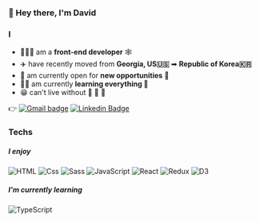 ### 👋 Hey there, I'm David

### I
- 🧑🏻‍💻 am a **front-end developer** 🕸
- ✈️ have recently moved from **Georgia, US🇺🇸** ➡ **Republic of Korea🇰🇷**
- 🏪 am currently open for **new opportunities** 🤙
- 🙇🏻 am currently **learning everything 🙌**
- 😁 can't live without 🍗 🍺 🍣

👉 [![Gmail badge](https://img.shields.io/badge/hola.hoon@gmail-D14836?logo=gmail&logoColor=white&style=flat-square&mailto:hola.hoon@gmail.com)](mailto:hola.hoon@gmail.com) [![Linkedin Badge](https://img.shields.io/badge/-holahoon-blue?style=flat-square&logo=Linkedin&logoColor=white&link=https://www.linkedin.com/in/holahoon/)](https://www.linkedin.com/in/holahoon/)
### Techs

##### I enjoy
<img alt="HTML" src="https://img.shields.io/badge/HTML-E34F26?logo=html5&logoColor=white&style=flat-square" />
<img alt="Css" src="https://img.shields.io/badge/CSS-1572B6?logo=css3&logoColor=white&style=flat-square" />
<img alt="Sass" src="https://img.shields.io/badge/Sass-CC6699?logo=sass&logoColor=white&style=flat-square" />
<img alt="JavaScript" src="https://img.shields.io/badge/JavaScript-F7DF1E?logo=javascript&logoColor=white&style=flat-square" />
<img alt="React" src="https://img.shields.io/badge/React-61DAFB?logo=react&logoColor=white&style=flat-square" />
<img alt="Redux" src="https://img.shields.io/badge/Redux-764ABC?logo=redux&logoColor=white&style=flat-square" />
<img alt="D3" src="https://img.shields.io/badge/D3-F9A03C?logo=d3.js&logoColor=white&style=flat-square" />

##### I'm currently learning
<img alt="TypeScript" src="https://img.shields.io/badge/TypeScript-007ACC?logo=typescript&logoColor=white&style=flat-square" />
